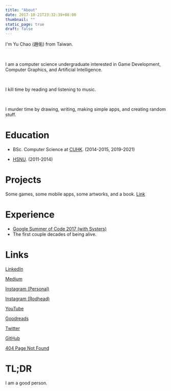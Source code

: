 ```yaml
---
title: "About"
date: 2017-10-21T23:32:39+08:00
thumbnail: ""
static_page: true
draft: false
---
```


I'm Yu Chao (趙佑) from Taiwan.

<br />

I am a computer science undergraduate interested in Game Development, Computer Graphics, and Artificial Intelligence.

<br />

I kill time by reading and listening to music.

<br />

I murder time by drawing, writing, making simple apps, and creating random stuff.

# Education
* BSc. Computer Science at [CUHK](http://www.cuhk.edu.hk/). (2014-2015, 2019-2021)

* [HSNU](https://www.hs.ntnu.edu.tw). (2011-2014)

# Projects
Some games, some mobile apps, some artworks, and a book. [Link](/projects)

# Experience
* [Google Summer of Code 2017 (with Systers)](https://github.com/systers/powerup-iOS)
* The first couple decades of being alive.

# Links
[LinkedIn](https://www.linkedin.com/in/yu-chao-a55b85b2/)

[Medium](https://medium.com/@realYuChao)

[Instagram (Personal)](https://instagram.com/yuchao.jpg)

[Instagram (Rodhead)](https://instagram.com/rodhead_daily)

[YouTube](https://www.youtube.com/channel/UC3LBzCYKiqZ_S2FaJE7o_Vw)

[Goodreads](https://www.goodreads.com/author/show/18427549.Yu_Chao)

[Twitter](https://twitter.com/realYuChao)

[GitHub](https://github.com/YuChaoGithub)

[404 Page Not Found](http://shinerightstudio.com/404)

# TL;DR
I am a good person.